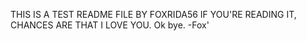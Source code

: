 THIS IS A TEST README FILE BY FOXRIDA56 IF YOU'RE READING IT, CHANCES ARE THAT I LOVE YOU.
Ok bye.
-Fox'